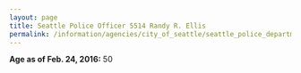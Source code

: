 ```yaml
---
layout: page
title: Seattle Police Officer 5514 Randy R. Ellis
permalink: /information/agencies/city_of_seattle/seattle_police_department/copbook/5514/
---
```


**Age as of Feb. 24, 2016:** 50
